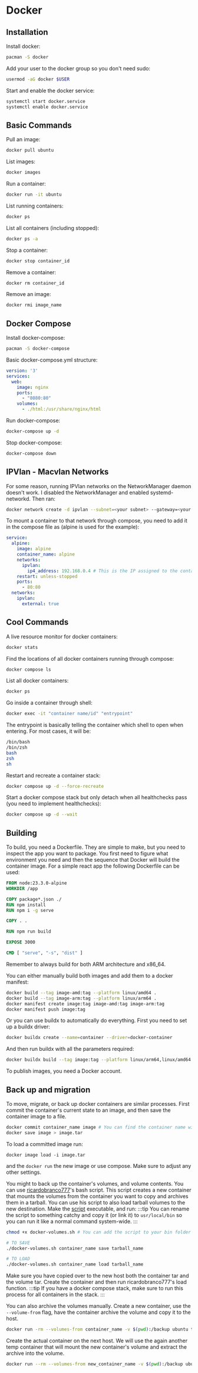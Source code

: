 # Docker

## Installation

Install docker:

```bash
pacman -S docker
```

Add your user to the docker group so you don't need sudo:

```bash
usermod -aG docker $USER
```

Start and enable the docker service:

```bash
systemctl start docker.service
systemctl enable docker.service
```

## Basic Commands

Pull an image:
```bash
docker pull ubuntu
```

List images:
```bash
docker images
```

Run a container:
```bash
docker run -it ubuntu
```

List running containers:
```bash
docker ps
```

List all containers (including stopped):
```bash
docker ps -a
```

Stop a container:
```bash
docker stop container_id
```

Remove a container:
```bash
docker rm container_id
```

Remove an image:
```bash
docker rmi image_name
```

## Docker Compose

Install docker-compose:

```bash
pacman -S docker-compose
```

Basic docker-compose.yml structure:

```yaml
version: '3'
services:
  web:
    image: nginx
    ports:
      - "8080:80"
    volumes:
      - ./html:/usr/share/nginx/html
```

Run docker-compose:
```bash
docker-compose up -d
```

Stop docker-compose:
```bash
docker-compose down
```

## IPVlan - Macvlan Networks

For some reason, running IPVlan networks on the NetworkManager daemon doesn't work. I disabled the NetworkManager and enabled systemd-networkd. Then ran:

```bash
docker network create -d ipvlan --subnet=<your subnet> --gateway=<your gateway> -o parent=<ethernet interface> my_ipvlan_name
```

To mount a container to that network through compose, you need to add it in the compose file as (alpine is used for the example):

```yaml
service:
  alpine:
    image: alpine
    container_name: alpine
    networks:
      ipvlan:
        ip4_address: 192.168.0.4 # This is the IP assigned to the container. If not included, it will grab the first available IP from the DHCP server
    restart: unless-stopped
    ports:
      - 80:80
  networks:
    ipvlan:
      external: true
```

## Cool Commands

A live resource monitor for docker containers:

```bash
docker stats
```

Find the locations of all docker containers running through compose:

```bash
docker compose ls
```

List all docker containers:

```bash
docker ps
```

Go inside a container through shell:

```bash
docker exec -it "container name/id" "entrypoint"
```

The entrypoint is basically telling the container which shell to open when entering. For most cases, it will be:

```bash
/bin/bash
/bin/zsh
bash
zsh
sh
```

Restart and recreate a container stack:

```bash
docker compose up -d --force-recreate
```

Start a docker compose stack but only detach when all healthchecks pass (you need to implement healthchecks):
```bash
docker compose up -d --wait
```

## Building

To build, you need a Dockerfile. They are simple to make, but you need to inspect the app you want to package. You first need to figure what environment you need and then the sequence that Docker will build the container image. For a simple react app the following Dockerfile can be used:

```dockerfile
FROM node:23.3.0-alpine
WORKDIR /app

COPY package*.json ./
RUN npm install
RUN npm i -g serve

COPY . .

RUN npm run build

EXPOSE 3000

CMD [ "serve", "-s", "dist" ]
```

Remember to always build for both ARM architecture and x86_64.

You can either manually build both images and add them to a docker manifest:

```bash
docker build --tag image-amd:tag --platform linux/amd64 . 
docker build --tag image-arm:tag --platform linux/arm64 .
docker manifest create image:tag image-amd:tag image-arm:tag
docker manifest push image:tag
```

Or you can use buildx to automatically do everything. First you need to set up a buildx driver:

```bash
docker buildx create --name=container --driver=docker-container
```

And then run buildx with all the parameters required:

```bash
docker buildx build --tag image:tag --platform linux/arm64,linux/amd64 --builder container --push .
```

To publish images, you need a Docker account.

## Back up and migration

To move, migrate, or back up docker containers are similar processes. First commit the container's current state to an image, and then save the container image to a file. 
```bash title="~/backup"
docker commit container_name image # You can find the container name with docker stats
docker save image > image.tar
```

To load a committed image run:
```
docker image load -i image.tar
```
and the `docker run` the new image or use compose. Make sure to adjust any other settings.


You might to back up the container's volumes, and volume contents. 
You can use [ricardobranco777](https://github.com/ricardobranco777)'s bash script. This script creates a new container that mounts the volumes from the container you want to copy and archives
them in a tarball. You can use his script to also load tarball volumes to the new destination. Make the [script](https://github.com/ricardobranco777/docker-volumes.sh) executable, and run:
:::tip 
You can rename the script to something catchy and copy it (or link it) to `usr/local/bin` so you can run it 
like a normal command system-wide.
:::
```bash
chmod +x docker-volumes.sh # You can add the script to your bin folder to make it available system-wide

# TO SAVE
./docker-volumes.sh container_name save tarball_name

# TO LOAD
./docker-volumes.sh container_name load tarball_name
```

Make sure you have copied over to the new host both the container tar and the volume tar. Create the container
and then run ricardobranco777's load function. 
:::tip
If you have a docker compose stack, make sure to run this process for all containers in the stack.
:::

You can also archive the volumes manually. Create a new container, use the `--volume-from` flag, have the container archive the volume
and copy it to the host.
```bash
docker run -rm --volumes-from container_name -v $(pwd):/backup ubuntu tar cvf /backup/backup.tar /container_volume
```

Create the actual container on the next host. We will use the again another temp container that will mount the new container's
volume and extract the archive into the volume.
```bash
docker run --rm --volumes-from new_container_name -v $(pwd):/backup ubuntu bash -c "cd /container_volume && tar xvf /backup/backup.tar --strip 1"
```

